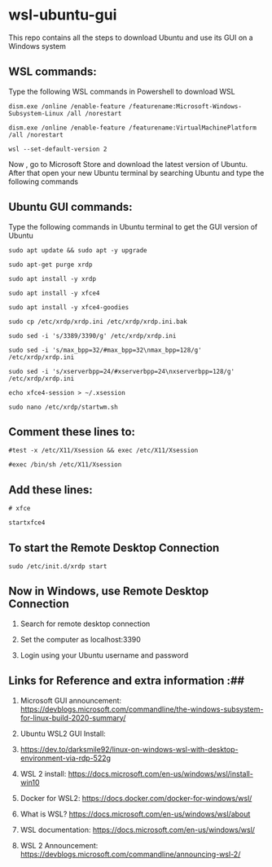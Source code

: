 # wsl-ubuntu-gui

This repo contains all the steps to download Ubuntu and use its GUI on a Windows system

## WSL commands: ##

Type the following WSL commands in Powershell to download WSL

```
dism.exe /online /enable-feature /featurename:Microsoft-Windows-Subsystem-Linux /all /norestart

dism.exe /online /enable-feature /featurename:VirtualMachinePlatform /all /norestart

wsl --set-default-version 2

```
Now , go to Microsoft Store and download the latest version of Ubuntu. After that open your new Ubuntu terminal by searching Ubuntu and type the following commands

## Ubuntu GUI commands: ##

Type the following commands in Ubuntu terminal to get the GUI version of Ubuntu

```
sudo apt update && sudo apt -y upgrade

sudo apt-get purge xrdp

sudo apt install -y xrdp

sudo apt install -y xfce4

sudo apt install -y xfce4-goodies

sudo cp /etc/xrdp/xrdp.ini /etc/xrdp/xrdp.ini.bak

sudo sed -i 's/3389/3390/g' /etc/xrdp/xrdp.ini

sudo sed -i 's/max_bpp=32/#max_bpp=32\nmax_bpp=128/g' /etc/xrdp/xrdp.ini

sudo sed -i 's/xserverbpp=24/#xserverbpp=24\nxserverbpp=128/g' /etc/xrdp/xrdp.ini

echo xfce4-session > ~/.xsession

sudo nano /etc/xrdp/startwm.sh
```
##  Comment these lines to: ##
```
#test -x /etc/X11/Xsession && exec /etc/X11/Xsession

#exec /bin/sh /etc/X11/Xsession
```
## Add these lines: ##


```
# xfce

startxfce4
```
## To start the Remote Desktop Connection ##
```
sudo /etc/init.d/xrdp start
```

## Now in Windows, use Remote Desktop Connection ##

1. Search for remote desktop connection

2. Set the computer as localhost:3390

3. Login using your Ubuntu username and password


## Links for Reference and extra information :##

1. Microsoft GUI announcement: https://devblogs.microsoft.com/commandline/the-windows-subsystem-for-linux-build-2020-summary/

2. Ubuntu WSL2 GUI Install:

3. https://dev.to/darksmile92/linux-on-windows-wsl-with-desktop-environment-via-rdp-522g

4. WSL 2 install: https://docs.microsoft.com/en-us/windows/wsl/install-win10

5. Docker for WSL2: https://docs.docker.com/docker-for-windows/wsl/

6. What is WSL? https://docs.microsoft.com/en-us/windows/wsl/about

7. WSL documentation: https://docs.microsoft.com/en-us/windows/wsl/

8. WSL 2 Announcement: https://devblogs.microsoft.com/commandline/announcing-wsl-2/
